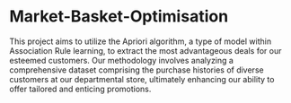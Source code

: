 # Market-Basket-Optimisation

This project aims to utilize the Apriori algorithm, a type of model within Association Rule learning, to extract the most advantageous deals for our esteemed customers. Our methodology involves analyzing a comprehensive dataset comprising the purchase histories of diverse customers at our departmental store, ultimately enhancing our ability to offer tailored and enticing promotions.
